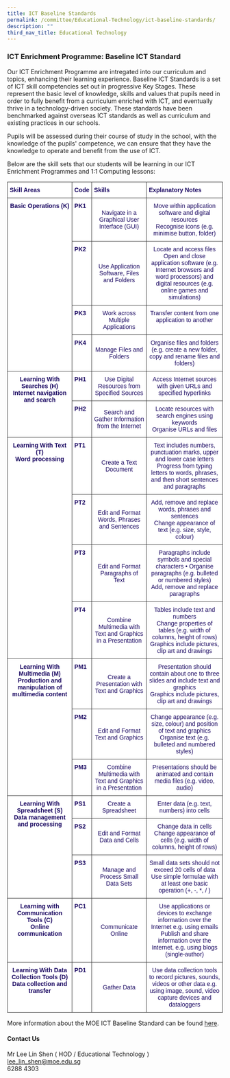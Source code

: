 ```yaml
---
title: ICT Baseline Standards
permalink: /committee/Educational-Technology/ict-baseline-standards/
description: ""
third_nav_title: Educational Technology
---
```

### ICT Enrichment Programme: Baseline ICT Standard 

Our ICT Enrichment Programme are intregated into our curriculum and topics, enhancing their learning experience. Baseline ICT Standards is a set of ICT skill competencies set out in progressive Key Stages. These represent the basic level of knowledge, skills and values that pupils need in order to fully benefit from a curriculum enriched with ICT, and eventually thrive in a technology-driven society. These standards have been benchmarked against overseas ICT standards as well as curriculum and existing practices in our schools.

Pupils will be assessed during their course of study in the school, with the knowledge of the pupils' competence, we can ensure that they have the knowledge to operate and benefit from the use of ICT. 

Below are the skill sets that our students will be learning in our ICT Enrichment Programmes and 1:1 Computing lessons:

<table style="border-collapse:collapse;border-spacing:0" class="tg"><thead><tr><th style="background-color:#FFF;border-color:#343434;border-style:solid;border-width:1px;color:#1B0962;font-family:Arial, sans-serif;font-size:14px;font-weight:bold;overflow:hidden;padding:10px 5px;text-align:left;vertical-align:top;word-break:normal">Skill Areas</th><th style="background-color:#FFF;border-color:#343434;border-style:solid;border-width:1px;color:#1B0962;font-family:Arial, sans-serif;font-size:14px;font-weight:bold;overflow:hidden;padding:10px 5px;text-align:left;vertical-align:top;word-break:normal">Code<span style="color:#1B0962"> </span></th><th style="background-color:#FFF;border-color:#343434;border-style:solid;border-width:1px;color:#1B0962;font-family:Arial, sans-serif;font-size:14px;font-weight:bold;overflow:hidden;padding:10px 5px;text-align:left;vertical-align:top;word-break:normal">Skills</th><th style="background-color:#FFF;border-color:#343434;border-style:solid;border-width:1px;color:#1B0962;font-family:Arial, sans-serif;font-size:14px;font-weight:bold;overflow:hidden;padding:10px 5px;text-align:left;vertical-align:top;word-break:normal">Explanatory Notes</th></tr></thead><tbody><tr><td style="background-color:#FFF;border-color:#343434;border-style:solid;border-width:1px;color:#1B0962;font-family:Arial, sans-serif;font-size:14px;font-weight:bold;overflow:hidden;padding:10px 5px;text-align:center;vertical-align:top;word-break:normal" rowspan="4">Basic Operations (K)</td><td style="background-color:#FFF;border-color:#343434;border-style:solid;border-width:1px;color:#1B0962;font-family:Arial, sans-serif;font-size:14px;font-weight:bold;overflow:hidden;padding:10px 5px;text-align:left;vertical-align:top;word-break:normal">PK1</td><td style="background-color:#FFF;border-color:#343434;border-style:solid;border-width:1px;color:#1B0962;font-family:Arial, sans-serif;font-size:14px;overflow:hidden;padding:10px 5px;text-align:center;vertical-align:middle;word-break:normal">Navigate in a Graphical User Interface (GUI)</td><td style="background-color:#FFF;border-color:#343434;border-style:solid;border-width:1px;color:#1B0962;font-family:Arial, sans-serif;font-size:14px;overflow:hidden;padding:10px 5px;text-align:center;vertical-align:top;word-break:normal">Move within application software and digital resources<br>Recognise icons (e.g. minimise button, folder) </td></tr><tr><td style="background-color:#FFF;border-color:#343434;border-style:solid;border-width:1px;color:#1B0962;font-family:Arial, sans-serif;font-size:14px;font-weight:bold;overflow:hidden;padding:10px 5px;text-align:left;vertical-align:top;word-break:normal">PK2</td><td style="background-color:#FFF;border-color:#343434;border-style:solid;border-width:1px;color:#1B0962;font-family:Arial, sans-serif;font-size:14px;overflow:hidden;padding:10px 5px;text-align:center;vertical-align:middle;word-break:normal">Use Application Software, Files and Folders</td><td style="background-color:#FFF;border-color:#343434;border-style:solid;border-width:1px;color:#1B0962;font-family:Arial, sans-serif;font-size:14px;overflow:hidden;padding:10px 5px;text-align:center;vertical-align:top;word-break:normal">Locate and access files<br>Open and close application software (e.g. Internet browsers and word processors) and digital resources (e.g. online games and simulations) </td></tr><tr><td style="background-color:#FFF;border-color:#343434;border-style:solid;border-width:1px;color:#1B0962;font-family:Arial, sans-serif;font-size:14px;font-weight:bold;overflow:hidden;padding:10px 5px;text-align:left;vertical-align:top;word-break:normal">PK3</td><td style="background-color:#FFF;border-color:#343434;border-style:solid;border-width:1px;color:#1B0962;font-family:Arial, sans-serif;font-size:14px;overflow:hidden;padding:10px 5px;text-align:center;vertical-align:middle;word-break:normal">Work across Multiple Applications </td><td style="background-color:#FFF;border-color:#343434;border-style:solid;border-width:1px;color:#1B0962;font-family:Arial, sans-serif;font-size:14px;overflow:hidden;padding:10px 5px;text-align:center;vertical-align:top;word-break:normal">Transfer content from one application to another</td></tr><tr><td style="background-color:#FFF;border-color:#343434;border-style:solid;border-width:1px;color:#1B0962;font-family:Arial, sans-serif;font-size:14px;font-weight:bold;overflow:hidden;padding:10px 5px;text-align:left;vertical-align:top;word-break:normal">PK4</td><td style="background-color:#FFF;border-color:#343434;border-style:solid;border-width:1px;color:#1B0962;font-family:Arial, sans-serif;font-size:14px;overflow:hidden;padding:10px 5px;text-align:center;vertical-align:middle;word-break:normal">Manage Files and Folders</td><td style="background-color:#FFF;border-color:#343434;border-style:solid;border-width:1px;color:#1B0962;font-family:Arial, sans-serif;font-size:14px;overflow:hidden;padding:10px 5px;text-align:center;vertical-align:top;word-break:normal">Organise files and folders (e.g. create a new folder, copy and rename files and folders)</td></tr><tr><td style="background-color:#FFF;border-color:#343434;border-style:solid;border-width:1px;color:#1B0962;font-family:Arial, sans-serif;font-size:14px;font-weight:bold;overflow:hidden;padding:10px 5px;text-align:center;vertical-align:top;word-break:normal" rowspan="2">Learning With Searches (H)<br>Internet navigation and search </td><td style="background-color:#FFF;border-color:#343434;border-style:solid;border-width:1px;color:#1B0962;font-family:Arial, sans-serif;font-size:14px;font-weight:bold;overflow:hidden;padding:10px 5px;text-align:left;vertical-align:top;word-break:normal">PH1</td><td style="background-color:#FFF;border-color:#343434;border-style:solid;border-width:1px;color:#1B0962;font-family:Arial, sans-serif;font-size:14px;overflow:hidden;padding:10px 5px;text-align:center;vertical-align:middle;word-break:normal">Use Digital Resources from Specified Sources</td><td style="background-color:#FFF;border-color:#343434;border-style:solid;border-width:1px;color:#1B0962;font-family:Arial, sans-serif;font-size:14px;overflow:hidden;padding:10px 5px;text-align:center;vertical-align:top;word-break:normal">Access Internet sources with given URLs and specified hyperlinks</td></tr><tr><td style="background-color:#FFF;border-color:#343434;border-style:solid;border-width:1px;color:#1B0962;font-family:Arial, sans-serif;font-size:14px;font-weight:bold;overflow:hidden;padding:10px 5px;text-align:left;vertical-align:top;word-break:normal">PH2</td><td style="background-color:#FFF;border-color:#343434;border-style:solid;border-width:1px;color:#1B0962;font-family:Arial, sans-serif;font-size:14px;overflow:hidden;padding:10px 5px;text-align:center;vertical-align:middle;word-break:normal">Search and Gather Information from the Internet</td><td style="background-color:#FFF;border-color:#343434;border-style:solid;border-width:1px;color:#1B0962;font-family:Arial, sans-serif;font-size:14px;overflow:hidden;padding:10px 5px;text-align:center;vertical-align:top;word-break:normal">Locate resources with search engines using keywords<br>Organise URLs and files </td></tr><tr><td style="background-color:#FFF;border-color:#343434;border-style:solid;border-width:1px;color:#1B0962;font-family:Arial, sans-serif;font-size:14px;font-weight:bold;overflow:hidden;padding:10px 5px;text-align:center;vertical-align:top;word-break:normal" rowspan="4">Learning With Text (T)<br>Word processing </td><td style="background-color:#FFF;border-color:#343434;border-style:solid;border-width:1px;color:#1B0962;font-family:Arial, sans-serif;font-size:14px;font-weight:bold;overflow:hidden;padding:10px 5px;text-align:left;vertical-align:top;word-break:normal">PT1</td><td style="background-color:#FFF;border-color:#343434;border-style:solid;border-width:1px;color:#1B0962;font-family:Arial, sans-serif;font-size:14px;overflow:hidden;padding:10px 5px;text-align:center;vertical-align:middle;word-break:normal">Create a Text Document </td><td style="background-color:#FFF;border-color:#343434;border-style:solid;border-width:1px;color:#1B0962;font-family:Arial, sans-serif;font-size:14px;overflow:hidden;padding:10px 5px;text-align:center;vertical-align:top;word-break:normal">Text includes numbers, punctuation marks, upper and lower case letters<br>Progress from typing letters to words, phrases, and then short sentences and paragraphs </td></tr><tr><td style="background-color:#FFF;border-color:#343434;border-style:solid;border-width:1px;color:#1B0962;font-family:Arial, sans-serif;font-size:14px;font-weight:bold;overflow:hidden;padding:10px 5px;text-align:left;vertical-align:top;word-break:normal">PT2</td><td style="background-color:#FFF;border-color:#343434;border-style:solid;border-width:1px;color:#1B0962;font-family:Arial, sans-serif;font-size:14px;overflow:hidden;padding:10px 5px;text-align:center;vertical-align:middle;word-break:normal">Edit and Format Words, Phrases and Sentences</td><td style="background-color:#FFF;border-color:#343434;border-style:solid;border-width:1px;color:#1B0962;font-family:Arial, sans-serif;font-size:14px;overflow:hidden;padding:10px 5px;text-align:center;vertical-align:top;word-break:normal">Add, remove and replace words, phrases and sentences<br>Change appearance of text (e.g. size, style, colour) </td></tr><tr><td style="background-color:#FFF;border-color:#343434;border-style:solid;border-width:1px;color:#1B0962;font-family:Arial, sans-serif;font-size:14px;font-weight:bold;overflow:hidden;padding:10px 5px;text-align:left;vertical-align:top;word-break:normal">PT3</td><td style="background-color:#FFF;border-color:#343434;border-style:solid;border-width:1px;color:#1B0962;font-family:Arial, sans-serif;font-size:14px;overflow:hidden;padding:10px 5px;text-align:center;vertical-align:middle;word-break:normal">Edit and Format Paragraphs of Text</td><td style="background-color:#FFF;border-color:#343434;border-style:solid;border-width:1px;color:#1B0962;font-family:Arial, sans-serif;font-size:14px;overflow:hidden;padding:10px 5px;text-align:center;vertical-align:top;word-break:normal">Paragraphs include symbols and special characters • Organise paragraphs (e.g. bulleted or numbered styles)<br>Add, remove and replace paragraphs </td></tr><tr><td style="background-color:#FFF;border-color:#343434;border-style:solid;border-width:1px;color:#1B0962;font-family:Arial, sans-serif;font-size:14px;font-weight:bold;overflow:hidden;padding:10px 5px;text-align:left;vertical-align:top;word-break:normal">PT4</td><td style="background-color:#FFF;border-color:#343434;border-style:solid;border-width:1px;color:#1B0962;font-family:Arial, sans-serif;font-size:14px;overflow:hidden;padding:10px 5px;text-align:center;vertical-align:middle;word-break:normal">Combine Multimedia with Text and Graphics in a Presentation</td><td style="background-color:#FFF;border-color:#343434;border-style:solid;border-width:1px;color:#1B0962;font-family:Arial, sans-serif;font-size:14px;overflow:hidden;padding:10px 5px;text-align:center;vertical-align:top;word-break:normal">Tables include text and numbers<br>Change properties of tables (e.g. width of columns, height of rows)<br>Graphics include pictures, clip art and drawings </td></tr><tr><td style="background-color:#FFF;border-color:#343434;border-style:solid;border-width:1px;color:#1B0962;font-family:Arial, sans-serif;font-size:14px;font-weight:bold;overflow:hidden;padding:10px 5px;text-align:center;vertical-align:top;word-break:normal" rowspan="3">Learning With Multimedia (M)<br>Production and manipulation of multimedia content </td><td style="background-color:#FFF;border-color:#343434;border-style:solid;border-width:1px;color:#1B0962;font-family:Arial, sans-serif;font-size:14px;font-weight:bold;overflow:hidden;padding:10px 5px;text-align:left;vertical-align:top;word-break:normal">PM1</td><td style="background-color:#FFF;border-color:#343434;border-style:solid;border-width:1px;color:#1B0962;font-family:Arial, sans-serif;font-size:14px;overflow:hidden;padding:10px 5px;text-align:center;vertical-align:middle;word-break:normal">Create a Presentation with Text and Graphics</td><td style="background-color:#FFF;border-color:#343434;border-style:solid;border-width:1px;color:#1B0962;font-family:Arial, sans-serif;font-size:14px;overflow:hidden;padding:10px 5px;text-align:center;vertical-align:top;word-break:normal">Presentation should contain about one to three slides and include text and graphics<br>Graphics include pictures, clip art and drawings </td></tr><tr><td style="background-color:#FFF;border-color:#343434;border-style:solid;border-width:1px;color:#1B0962;font-family:Arial, sans-serif;font-size:14px;font-weight:bold;overflow:hidden;padding:10px 5px;text-align:left;vertical-align:top;word-break:normal">PM2</td><td style="background-color:#FFF;border-color:#343434;border-style:solid;border-width:1px;color:#1B0962;font-family:Arial, sans-serif;font-size:14px;overflow:hidden;padding:10px 5px;text-align:center;vertical-align:middle;word-break:normal">Edit and Format Text and Graphics</td><td style="background-color:#FFF;border-color:#343434;border-style:solid;border-width:1px;color:#1B0962;font-family:Arial, sans-serif;font-size:14px;overflow:hidden;padding:10px 5px;text-align:center;vertical-align:top;word-break:normal">Change appearance (e.g. size, colour) and position of text and graphics<br>Organise text (e.g. bulleted and numbered styles) </td></tr><tr><td style="background-color:#FFF;border-color:#343434;border-style:solid;border-width:1px;color:#1B0962;font-family:Arial, sans-serif;font-size:14px;font-weight:bold;overflow:hidden;padding:10px 5px;text-align:left;vertical-align:top;word-break:normal">PM3</td><td style="background-color:#FFF;border-color:#343434;border-style:solid;border-width:1px;color:#1B0962;font-family:Arial, sans-serif;font-size:14px;overflow:hidden;padding:10px 5px;text-align:center;vertical-align:middle;word-break:normal">Combine Multimedia with Text and Graphics in a Presentation</td><td style="background-color:#FFF;border-color:#343434;border-style:solid;border-width:1px;color:#1B0962;font-family:Arial, sans-serif;font-size:14px;overflow:hidden;padding:10px 5px;text-align:center;vertical-align:top;word-break:normal">Presentations should be animated and contain media files (e.g. video, audio) </td></tr><tr><td style="background-color:#FFF;border-color:#343434;border-style:solid;border-width:1px;color:#1B0962;font-family:Arial, sans-serif;font-size:14px;font-weight:bold;overflow:hidden;padding:10px 5px;text-align:center;vertical-align:top;word-break:normal" rowspan="3">Learning With Spreadsheet (S) Data management and processing </td><td style="background-color:#FFF;border-color:#343434;border-style:solid;border-width:1px;color:#1B0962;font-family:Arial, sans-serif;font-size:14px;font-weight:bold;overflow:hidden;padding:10px 5px;text-align:left;vertical-align:top;word-break:normal">PS1</td><td style="background-color:#FFF;border-color:#343434;border-style:solid;border-width:1px;color:#1B0962;font-family:Arial, sans-serif;font-size:14px;overflow:hidden;padding:10px 5px;text-align:center;vertical-align:middle;word-break:normal">Create a Spreadsheet</td><td style="background-color:#FFF;border-color:#343434;border-style:solid;border-width:1px;color:#1B0962;font-family:Arial, sans-serif;font-size:14px;overflow:hidden;padding:10px 5px;text-align:center;vertical-align:top;word-break:normal">Enter data (e.g. text, numbers) into cells</td></tr><tr><td style="background-color:#FFF;border-color:#343434;border-style:solid;border-width:1px;color:#1B0962;font-family:Arial, sans-serif;font-size:14px;font-weight:bold;overflow:hidden;padding:10px 5px;text-align:left;vertical-align:top;word-break:normal">PS2</td><td style="background-color:#FFF;border-color:#343434;border-style:solid;border-width:1px;color:#1B0962;font-family:Arial, sans-serif;font-size:14px;overflow:hidden;padding:10px 5px;text-align:center;vertical-align:middle;word-break:normal">Edit and Format Data and Cells</td><td style="background-color:#FFF;border-color:#343434;border-style:solid;border-width:1px;color:#1B0962;font-family:Arial, sans-serif;font-size:14px;overflow:hidden;padding:10px 5px;text-align:center;vertical-align:top;word-break:normal">Change data in cells<br>Change appearance of cells (e.g. width of columns, height of rows) </td></tr><tr><td style="background-color:#FFF;border-color:#343434;border-style:solid;border-width:1px;color:#1B0962;font-family:Arial, sans-serif;font-size:14px;font-weight:bold;overflow:hidden;padding:10px 5px;text-align:left;vertical-align:top;word-break:normal">PS3</td><td style="background-color:#FFF;border-color:#343434;border-style:solid;border-width:1px;color:#1B0962;font-family:Arial, sans-serif;font-size:14px;overflow:hidden;padding:10px 5px;text-align:center;vertical-align:middle;word-break:normal">Manage and Process Small Data Sets</td><td style="background-color:#FFF;border-color:#343434;border-style:solid;border-width:1px;color:#1B0962;font-family:Arial, sans-serif;font-size:14px;overflow:hidden;padding:10px 5px;text-align:center;vertical-align:top;word-break:normal">Small data sets should not exceed 20 cells of data<br>Use simple formulae with at least one basic operation (+, -, *, / ) </td></tr><tr><td style="background-color:#FFF;border-color:#343434;border-style:solid;border-width:1px;color:#1B0962;font-family:Arial, sans-serif;font-size:14px;font-weight:bold;overflow:hidden;padding:10px 5px;text-align:center;vertical-align:top;word-break:normal">Learning with Communication Tools (C)<br>Online communication </td><td style="background-color:#FFF;border-color:#343434;border-style:solid;border-width:1px;color:#1B0962;font-family:Arial, sans-serif;font-size:14px;font-weight:bold;overflow:hidden;padding:10px 5px;text-align:left;vertical-align:top;word-break:normal">PC1</td><td style="background-color:#FFF;border-color:#343434;border-style:solid;border-width:1px;color:#1B0962;font-family:Arial, sans-serif;font-size:14px;overflow:hidden;padding:10px 5px;text-align:center;vertical-align:middle;word-break:normal">Communicate Online</td><td style="background-color:#FFF;border-color:#343434;border-style:solid;border-width:1px;color:#1B0962;font-family:Arial, sans-serif;font-size:14px;overflow:hidden;padding:10px 5px;text-align:center;vertical-align:top;word-break:normal">Use applications or devices to exchange information over the Internet e.g. using emails<br>Publish and share information over the Internet, e.g. using blogs (single-author) </td></tr><tr><td style="background-color:#FFF;border-color:#343434;border-style:solid;border-width:1px;color:#1B0962;font-family:Arial, sans-serif;font-size:14px;font-weight:bold;overflow:hidden;padding:10px 5px;text-align:center;vertical-align:top;word-break:normal">Learning With Data Collection Tools (D)<br>Data collection and transfer </td><td style="background-color:#FFF;border-color:#343434;border-style:solid;border-width:1px;color:#1B0962;font-family:Arial, sans-serif;font-size:14px;font-weight:bold;overflow:hidden;padding:10px 5px;text-align:left;vertical-align:top;word-break:normal">PD1</td><td style="background-color:#FFF;border-color:#343434;border-style:solid;border-width:1px;color:#1B0962;font-family:Arial, sans-serif;font-size:14px;overflow:hidden;padding:10px 5px;text-align:center;vertical-align:middle;word-break:normal">Gather Data</td><td style="background-color:#FFF;border-color:#343434;border-style:solid;border-width:1px;color:#1B0962;font-family:Arial, sans-serif;font-size:14px;overflow:hidden;padding:10px 5px;text-align:center;vertical-align:top;word-break:normal">Use data collection tools to record pictures, sounds, videos or other data e.g. using image, sound, video capture devices and dataloggers</td></tr></tbody></table>

More information about the MOE ICT Baseline Standard can be found [here](http://ict.moe.edu.sg/).

#### Contact Us

Mr Lee Lin Shen ( HOD / Educational Technology )
<br> lee_lin_shen@moe.edu.sg
<br> 6288 4303